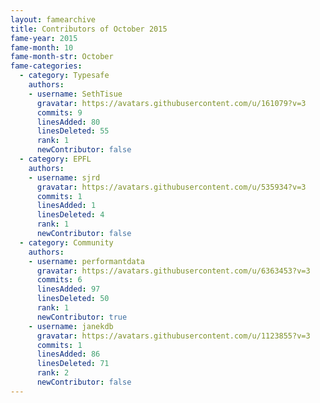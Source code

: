 ```yaml
---
layout: famearchive
title: Contributors of October 2015
fame-year: 2015
fame-month: 10
fame-month-str: October
fame-categories:
  - category: Typesafe
    authors:
    - username: SethTisue
      gravatar: https://avatars.githubusercontent.com/u/161079?v=3
      commits: 9
      linesAdded: 80
      linesDeleted: 55
      rank: 1
      newContributor: false
  - category: EPFL
    authors:
    - username: sjrd
      gravatar: https://avatars.githubusercontent.com/u/535934?v=3
      commits: 1
      linesAdded: 1
      linesDeleted: 4
      rank: 1
      newContributor: false
  - category: Community
    authors:
    - username: performantdata
      gravatar: https://avatars.githubusercontent.com/u/6363453?v=3
      commits: 6
      linesAdded: 97
      linesDeleted: 50
      rank: 1
      newContributor: true
    - username: janekdb
      gravatar: https://avatars.githubusercontent.com/u/1123855?v=3
      commits: 1
      linesAdded: 86
      linesDeleted: 71
      rank: 2
      newContributor: false
---
```


